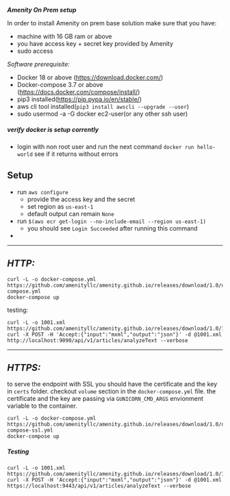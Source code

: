 ***Amenity On Prem setup*** 

In order to install Amenity on prem base solution make sure that you have: 
* machine with 16 GB ram or above
* you have access key + secret key provided by Amenity  
* sudo access

*Software prerequisite:*
* Docker 18 or above (https://download.docker.com/)
* Docker-compose 3.7 or above (https://docs.docker.com/compose/install/)
* pip3 installed(https://pip.pypa.io/en/stable/)
* aws cli tool installed(`pip3 install awscli --upgrade --user`)
* sudo usermod -a -G docker ec2-user(or any other ssh user)


##### verify docker is setup corrently 
* login with non root user and run the next command  `docker run hello-world` 
see if it returns without errors

## Setup

* run `aws configure`
    * provide the access key and the secret 
    * set region as `us-east-1`
    * default output can remain `None`
* run `$(aws ecr get-login --no-include-email --region us-east-1)`
  * you should see `Login Succeeded` after running this command
* 

***
*HTTP:*
--
```
curl -L -o docker-compose.yml https://github.com/amenityllc/amenity.github.io/releases/download/1.0/docker-compose.yml
docker-compose up
```    
testing: 
```
curl -L -o 1001.xml https://github.com/amenityllc/amenity.github.io/releases/download/1.0/1001.xml
curl -X POST -H 'Accept:{"input":"mxml","output":"json"}' -d @1001.xml http://localhost:9090/api/v1/articles/analyzeText --verbose
```
***
*HTTPS:*
--
 to serve the endpoint with SSL you should have the certificate and the key in `certs` folder. checkout `volume` section in the `docker-compose.yml` file. 
 the certificate and the key are passing via `GUNICORN_CMD_ARGS` envionment variable to the container.
```
curl -L -o docker-compose.yml https://github.com/amenityllc/amenity.github.io/releases/download/1.0/docker-compose-ssl.yml
docker-compose up
``` 
##### Testing 
```
curl -L -o 1001.xml https://github.com/amenityllc/amenity.github.io/releases/download/1.0/1001.xml
curl -X POST -H 'Accept:{"input":"mxml","output":"json"}' -d @1001.xml https://localhost:9443/api/v1/articles/analyzeText --verbose
```

